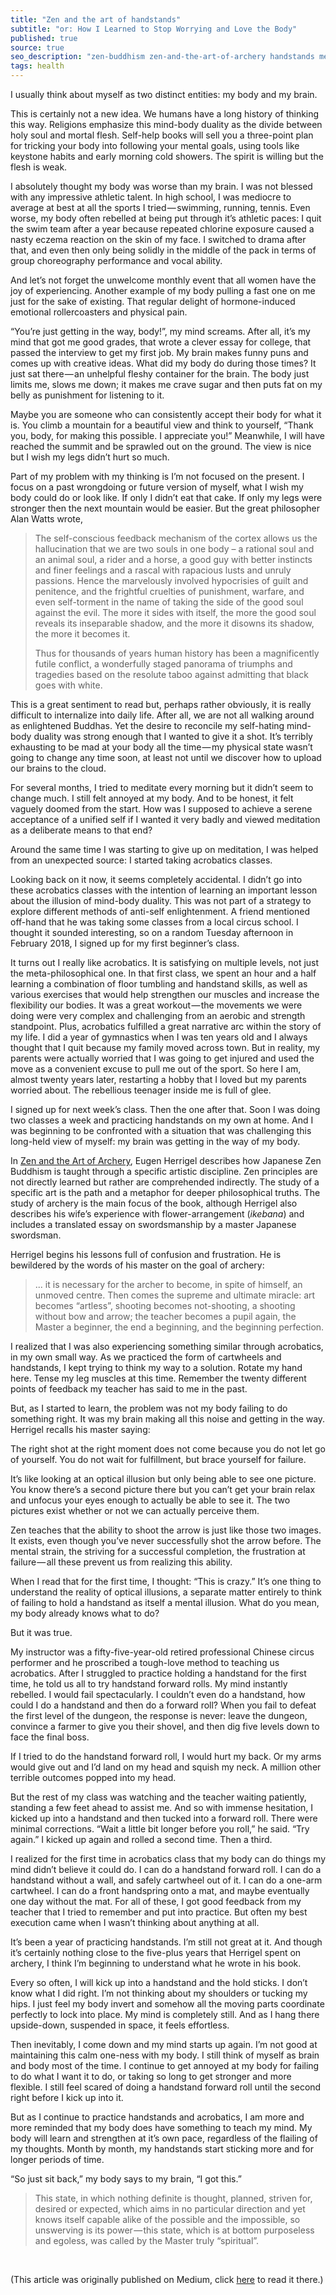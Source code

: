 ```yaml
---
title: "Zen and the art of handstands"
subtitle: "or: How I Learned to Stop Worrying and Love the Body"
published: true
source: true
seo_description: "zen-buddhism zen-and-the-art-of-archery handstands meditation"
tags: health
---
```


I usually think about myself as two distinct entities: my body and my brain.

This is certainly not a new idea. We humans have a long history of thinking this way. Religions emphasize this mind-body duality as the divide between holy soul and mortal flesh. Self-help books will sell you a three-point plan for tricking your body into following your mental goals, using tools like keystone habits and early morning cold showers. The spirit is willing but the flesh is weak.

I absolutely thought my body was worse than my brain. I was not blessed with any impressive athletic talent. In high school, I was mediocre to average at best at all the sports I tried — swimming, running, tennis. Even worse, my body often rebelled at being put through it’s athletic paces: I quit the swim team after a year because repeated chlorine exposure caused a nasty eczema reaction on the skin of my face. I switched to drama after that, and even then only being solidly in the middle of the pack in terms of group choreography performance and vocal ability.

And let’s not forget the unwelcome monthly event that all women have the joy of experiencing. Another example of my body pulling a fast one on me just for the sake of existing. That regular delight of hormone-induced emotional rollercoasters and physical pain.

“You’re just getting in the way, body!”, my mind screams. After all, it’s my mind that got me good grades, that wrote a clever essay for college, that passed the interview to get my first job. My brain makes funny puns and comes up with creative ideas. What did my body do during those times? It just sat there — an unhelpful fleshy container for the brain. The body just limits me, slows me down; it makes me crave sugar and then puts fat on my belly as punishment for listening to it.

Maybe you are someone who can consistently accept their body for what it is. You climb a mountain for a beautiful view and think to yourself, “Thank you, body, for making this possible. I appreciate you!” Meanwhile, I will have reached the summit and be sprawled out on the ground. The view is nice but I wish my legs didn’t hurt so much.

Part of my problem with my thinking is I’m not focused on the present. I focus on a past wrongdoing or future version of myself, what I wish my body could do or look like. If only I didn’t eat that cake. If only my legs were stronger then the next mountain would be easier. But the great philosopher Alan Watts wrote,

> The self-conscious feedback mechanism of the cortex allows us the hallucination that we are two souls in one body – a rational soul and an animal soul, a rider and a horse, a good guy with better instincts and finer feelings and a rascal with rapacious lusts and unruly passions. Hence the marvelously involved hypocrisies of guilt and penitence, and the frightful cruelties of punishment, warfare, and even self-torment in the name of taking the side of the good soul against the evil. The more it sides with itself, the more the good soul reveals its inseparable shadow, and the more it disowns its shadow, the more it becomes it.
>
> Thus for thousands of years human history has been a magnificently futile conflict, a wonderfully staged panorama of triumphs and tragedies based on the resolute taboo against admitting that black goes with white.

This is a great sentiment to read but, perhaps rather obviously, it is really difficult to internalize into daily life. After all, we are not all walking around as enlightened Buddhas. Yet the desire to reconcile my self-hating mind-body duality was strong enough that I wanted to give it a shot. It’s terribly exhausting to be mad at your body all the time — my physical state wasn’t going to change any time soon, at least not until we discover how to upload our brains to the cloud.

For several months, I tried to meditate every morning but it didn’t seem to change much. I still felt annoyed at my body. And to be honest, it felt vaguely doomed from the start. How was I supposed to achieve a serene acceptance of a unified self if I wanted it very badly and viewed meditation as a deliberate means to that end?

Around the same time I was starting to give up on meditation, I was helped from an unexpected source: I started taking acrobatics classes.

Looking back on it now, it seems completely accidental. I didn’t go into these acrobatics classes with the intention of learning an important lesson about the illusion of mind-body duality. This was not part of a strategy to explore different methods of anti-self enlightenment. A friend mentioned off-hand that he was taking some classes from a local circus school. I thought it sounded interesting, so on a random Tuesday afternoon in February 2018, I signed up for my first beginner’s class.

It turns out I really like acrobatics. It is satisfying on multiple levels, not just the meta-philosophical one. In that first class, we spent an hour and a half learning a combination of floor tumbling and handstand skills, as well as various exercises that would help strengthen our muscles and increase the flexibility our bodies. It was a great workout — the movements we were doing were very complex and challenging from an aerobic and strength standpoint. Plus, acrobatics fulfilled a great narrative arc within the story of my life. I did a year of gymnastics when I was ten years old and I always thought that I quit because my family moved across town. But in reality, my parents were actually worried that I was going to get injured and used the move as a convenient excuse to pull me out of the sport. So here I am, almost twenty years later, restarting a hobby that I loved but my parents worried about. The rebellious teenager inside me is full of glee.

I signed up for next week’s class. Then the one after that. Soon I was doing two classes a week and practicing handstands on my own at home. And I was beginning to be confronted with a situation that was challenging this long-held view of myself: my brain was getting in the way of my body.

In [Zen and the Art of Archery](https://www.amazon.com/dp/B078WH2DJ5/ref=dp-kindle-redirect?_encoding=UTF8&btkr=1), Eugen Herrigel describes how Japanese Zen Buddhism is taught through a specific artistic discipline. Zen principles are not directly learned but rather are comprehended indirectly. The study of a specific art is the path and a metaphor for deeper philosophical truths. The study of archery is the main focus of the book, although Herrigel also describes his wife’s experience with flower-arrangement (*ikebana*) and includes a translated essay on swordsmanship by a master Japanese swordsman.

Herrigel begins his lessons full of confusion and frustration. He is bewildered by the words of his master on the goal of archery:

> ... it is necessary for the archer to become, in spite of himself, an unmoved centre. Then comes the supreme and ultimate miracle: art becomes “artless”, shooting becomes not-shooting, a shooting without bow and arrow; the teacher becomes a pupil again, the Master a beginner, the end a beginning, and the beginning perfection.

I realized that I was also experiencing something similar through acrobatics, in my own small way. As we practiced the form of cartwheels and handstands, I kept trying to think my way to a solution. Rotate my hand here. Tense my leg muscles at this time. Remember the twenty different points of feedback my teacher has said to me in the past.

But, as I started to learn, the problem was not my body failing to do something right. It was my brain making all this noise and getting in the way. Herrigel recalls his master saying:

<p class="large-quote">The right shot at the right moment does not come because you do not let go of yourself. You do not wait for fulfillment, but brace yourself for failure.</p>

It’s like looking at an optical illusion but only being able to see one picture. You know there’s a second picture there but you can’t get your brain relax and unfocus your eyes enough to actually be able to see it. The two pictures exist whether or not we can actually perceive them.

Zen teaches that the ability to shoot the arrow is just like those two images. It exists, even though you’ve never successfully shot the arrow before. The mental strain, the striving for a successful completion, the frustration at failure — all these prevent us from realizing this ability.

When I read that for the first time, I thought: “This is crazy.” It’s one thing to understand the reality of optical illusions, a separate matter entirely to think of failing to hold a handstand as itself a mental illusion. What do you mean, my body already knows what to do?

But it was true.

My instructor was a fifty-five-year-old retired professional Chinese circus performer and he proscribed a tough-love method to teaching us acrobatics. After I struggled to practice holding a handstand for the first time, he told us all to try handstand forward rolls. My mind instantly rebelled. I would fail spectacularly. I couldn’t even do a handstand, how could I do a handstand and then do a forward roll? When you fail to defeat the first level of the dungeon, the response is never: leave the dungeon, convince a farmer to give you their shovel, and then dig five levels down to face the final boss.

If I tried to do the handstand forward roll, I would hurt my back. Or my arms would give out and I’d land on my head and squish my neck. A million other terrible outcomes popped into my head.

But the rest of my class was watching and the teacher waiting patiently, standing a few feet ahead to assist me. And so with immense hesitation, I kicked up into a handstand and then tucked into a forward roll. There were minimal corrections. “Wait a little bit longer before you roll,” he said. “Try again.” I kicked up again and rolled a second time. Then a third.

I realized for the first time in acrobatics class that my body can do things my mind didn’t believe it could do. I can do a handstand forward roll. I can do a handstand without a wall, and safely cartwheel out of it. I can do a one-arm cartwheel. I can do a front handspring onto a mat, and maybe eventually one day without the mat. For all of these, I got good feedback from my teacher that I tried to remember and put into practice. But often my best execution came when I wasn’t thinking about anything at all.

It’s been a year of practicing handstands. I’m still not great at it. And though it’s certainly nothing close to the five-plus years that Herrigel spent on archery, I think I’m beginning to understand what he wrote in his book.

Every so often, I will kick up into a handstand and the hold sticks. I don’t know what I did right. I’m not thinking about my shoulders or tucking my hips. I just feel my body invert and somehow all the moving parts coordinate perfectly to lock into place. My mind is completely still. And as I hang there upside-down, suspended in space, it feels effortless.

Then inevitably, I come down and my mind starts up again. I’m not good at maintaining this calm one-ness with my body. I still think of myself as brain and body most of the time. I continue to get annoyed at my body for failing to do what I want it to do, or taking so long to get stronger and more flexible. I still feel scared of doing a handstand forward roll until the second right before I kick up into it.

But as I continue to practice handstands and acrobatics, I am more and more reminded that my body does have something to teach my mind. My body will learn and strengthen at it’s own pace, regardless of the flailing of my thoughts. Month by month, my handstands start sticking more and for longer periods of time.

“So just sit back,” my body says to my brain, “I got this.”

> This state, in which nothing definite is thought, planned, striven for, desired or expected, which aims in no particular direction and yet knows itself capable alike of the possible and the impossible, so unswerving is its power — this state, which is at bottom purposeless and egoless, was called by the Master truly “spiritual”.

<br>
<p class="source">
(This article was originally published on Medium, click <a href="https://medium.com/@vivqu/zen-and-the-art-of-handstands-3a5b1ce3f25a" target="_blank">here</a> to read it there.)
</p>
